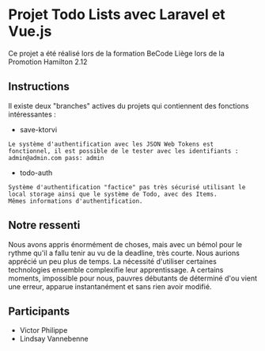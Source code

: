 # Projet Todo Lists avec Laravel et Vue.js

Ce projet a été réalisé lors de la formation BeCode Liège lors de la Promotion Hamilton 2.12

## Instructions

Il existe deux "branches" actives du projets qui contiennent des fonctions intéressantes :
* save-ktorvi
```
Le système d'authentification avec les JSON Web Tokens est fonctionnel, il est possible de le tester avec les identifiants : admin@admin.com pass: admin
``` 
* todo-auth
```
Système d'authentification "factice" pas très sécurisé utilisant le local storage ainsi que le système de Todo, avec des Items.
Mêmes informations d'authentification.
```
## Notre ressenti 
Nous avons appris énormément de choses, mais avec un bémol pour le rythme qu'il a fallu tenir au vu de la deadline, très courte. Nous aurions apprécié un peu plus de temps. 
La nécessité d'utiliser certaines technologies ensemble complexifie leur apprentissage. A certains moments, impossible pour nous, pauvres débutants de déterminé d'ou vient une erreur, apparue instantanément et sans rien avoir modifié. 
 

## Participants

* Victor Philippe
* Lindsay Vannebenne

